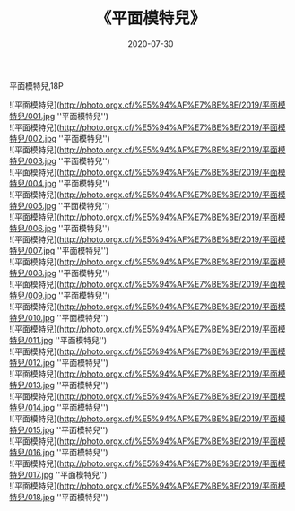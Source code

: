 ﻿---
layout: post
title: 《平面模特兒》
date: 2020-07-30
img: http://photo.orgx.cf/%E5%94%AF%E7%BE%8E/2019/平面模特兒/000.jpg
tags: [美女,清纯,唯美]
---

平面模特兒,18P

![平面模特兒](http://photo.orgx.cf/%E5%94%AF%E7%BE%8E/2019/平面模特兒/001.jpg ''平面模特兒'')<br>
![平面模特兒](http://photo.orgx.cf/%E5%94%AF%E7%BE%8E/2019/平面模特兒/002.jpg ''平面模特兒'')<br>
![平面模特兒](http://photo.orgx.cf/%E5%94%AF%E7%BE%8E/2019/平面模特兒/003.jpg ''平面模特兒'')<br>
![平面模特兒](http://photo.orgx.cf/%E5%94%AF%E7%BE%8E/2019/平面模特兒/004.jpg ''平面模特兒'')<br>
![平面模特兒](http://photo.orgx.cf/%E5%94%AF%E7%BE%8E/2019/平面模特兒/005.jpg ''平面模特兒'')<br>
![平面模特兒](http://photo.orgx.cf/%E5%94%AF%E7%BE%8E/2019/平面模特兒/006.jpg ''平面模特兒'')<br>
![平面模特兒](http://photo.orgx.cf/%E5%94%AF%E7%BE%8E/2019/平面模特兒/007.jpg ''平面模特兒'')<br>
![平面模特兒](http://photo.orgx.cf/%E5%94%AF%E7%BE%8E/2019/平面模特兒/008.jpg ''平面模特兒'')<br>
![平面模特兒](http://photo.orgx.cf/%E5%94%AF%E7%BE%8E/2019/平面模特兒/009.jpg ''平面模特兒'')<br>
![平面模特兒](http://photo.orgx.cf/%E5%94%AF%E7%BE%8E/2019/平面模特兒/010.jpg ''平面模特兒'')<br>
![平面模特兒](http://photo.orgx.cf/%E5%94%AF%E7%BE%8E/2019/平面模特兒/011.jpg ''平面模特兒'')<br>
![平面模特兒](http://photo.orgx.cf/%E5%94%AF%E7%BE%8E/2019/平面模特兒/012.jpg ''平面模特兒'')<br>
![平面模特兒](http://photo.orgx.cf/%E5%94%AF%E7%BE%8E/2019/平面模特兒/013.jpg ''平面模特兒'')<br>
![平面模特兒](http://photo.orgx.cf/%E5%94%AF%E7%BE%8E/2019/平面模特兒/014.jpg ''平面模特兒'')<br>
![平面模特兒](http://photo.orgx.cf/%E5%94%AF%E7%BE%8E/2019/平面模特兒/015.jpg ''平面模特兒'')<br>
![平面模特兒](http://photo.orgx.cf/%E5%94%AF%E7%BE%8E/2019/平面模特兒/016.jpg ''平面模特兒'')<br>
![平面模特兒](http://photo.orgx.cf/%E5%94%AF%E7%BE%8E/2019/平面模特兒/017.jpg ''平面模特兒'')<br>
![平面模特兒](http://photo.orgx.cf/%E5%94%AF%E7%BE%8E/2019/平面模特兒/018.jpg ''平面模特兒'')<br>
